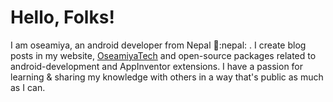 <h1>Hello, Folks!</h2>
I am oseamiya, an android developer from Nepal 💖:nepal: .
I create blog posts in my website, <a href="https://www.oseamiya.tech/"> OseamiyaTech</a> and open-source packages related to android-development and AppInventor extensions.
I have a passion for learning & sharing my knowledge with others in a way that's public as much as I can.
